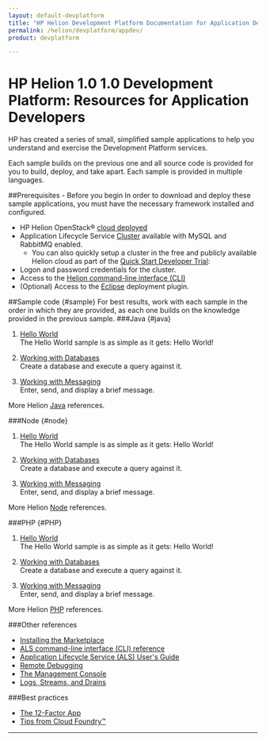 ```yaml
---
layout: default-devplatform
title: "HP Helion Development Platform Documentation for Application Developers"
permalink: /helion/devplatform/appdev/
product: devplatform

---
```

<!--PUBLISHED-->
# HP Helion 1.0 1.0 Development Platform: Resources for Application Developers

HP has created a series of small, simplified sample applications to help you understand and exercise the Development Platform services.

Each sample builds on the previous one and all source code is provided for you to build, deploy, and take apart. Each sample is provided in multiple languages.
 
##Prerequisites - Before you begin
In order to download and deploy these sample applications, you must have the necessary framework installed and configured.

- HP Helion OpenStack&reg; [cloud deployed](/helion/openstack/install/overview/)
- Application Lifecycle Service [Cluster](/helion/devplatform/deploy) available with MySQL and RabbitMQ enabled.
	- You can also quickly setup a cluster in the free and publicly available Helion cloud as part of the [Quick Start Developer Trial](/helion/devplatform/ALS-developer-trial-quick-start/): 
- Logon and password credentials for the cluster.
- Access to the [Helion command-line interface (CLI)](/als/v1/user/client/)
- (Optional) Access to the [Eclipse](/helion/devplatform/eclipse/) deployment plugin.

##Sample code {#sample}
For best results, work with each sample in the order in which they are provided, as each one builds on the knowledge provided in the previous sample. 
###Java {#java}
1. [Hello World](/helion/devplatform/workbook/helloworld/java/) <br>
The Hello World sample is as simple as it gets: Hello World! 

2. [Working with Databases](/helion/devplatform/workbook/database/java/) <br>
Create a database and execute a query against it. <br>

3. [Working with Messaging](/helion/devplatform/workbook/messaging/java/)<br> Enter, send, and display a brief message.<br> 

More Helion [Java](/als/v1/user/deploy/languages/java/) references.

###Node {#node}
1.  [Hello World](/helion/devplatform/workbook/helloworld/node/)<br>
The Hello World sample is as simple as it gets: Hello World! 

2. [Working with Databases](/helion/devplatform/workbook/database/node/) <br>
Create a database and execute a query against it.<br> 


3. [Working with Messaging](/helion/devplatform/workbook/messaging/node/)<br> Enter, send, and display a brief message.<br> 

More Helion [Node](/als/v1/user/deploy/languages/node/) references.
 
###PHP {#PHP}
1.  [Hello World](/helion/devplatform/workbook/helloworld/php/) <br>
The Hello World sample is as simple as it gets: Hello World! 

2. [Working with Databases](/helion/devplatform/workbook/database/php/) <br>
Create a database and execute a query against it.<br>

3. [Working with Messaging](/helion/devplatform/workbook/messaging/php/)<br> Enter, send, and display a brief message.<br> 

More Helion [PHP](/als/v1/user/deploy/languages/php/) references.

###Other references
- [Installing the Marketplace](/helion/devplatform/marketplace)
- [ALS command-line interface (CLI) reference](/als/v1/user/reference/client-ref/#command-ref-client)
- [Application Lifecycle Service (ALS) User's Guide](/als/v1/user/)
- [Remote Debugging](/als/v1/user/deploy/app-debug/)
- [The Management Console](/als/v1/user/console/)
- [Logs, Streams, and Drains](/als/v1/user/deploy/app-logs/)

###Best practices

- [The 12-Factor App](http://12factor.net/)
- [Tips from Cloud Foundry&trade;](http://docs.cloudfoundry.org/devguide/deploy-apps/prepare-to-deploy.html)

----
